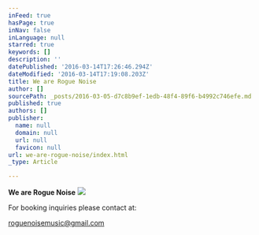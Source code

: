 ```yaml
---
inFeed: true
hasPage: true
inNav: false
inLanguage: null
starred: true
keywords: []
description: ''
datePublished: '2016-03-14T17:26:46.294Z'
dateModified: '2016-03-14T17:19:08.203Z'
title: We are Rogue Noise
author: []
sourcePath: _posts/2016-03-05-d7c8b9ef-1edb-48f4-89f6-b4992c746efe.md
published: true
authors: []
publisher:
  name: null
  domain: null
  url: null
  favicon: null
url: we-are-rogue-noise/index.html
_type: Article

---
```

**We are Rogue Noise**
![](https://s3-us-west-2.amazonaws.com/the-grid-img/p/3573f2e6e2687c119f70d27366da964496241693.jpg)

For booking inquiries please contact at:

roguenoisemusic@gmail.com